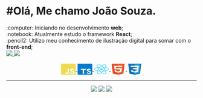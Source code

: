 

<div>
      <h1>#Olá, Me chamo João Souza.</h1>
      :computer:  Iniciando no desenvolvimento <strong>web</strong>;  <br>
      :notebook:  Atualmente estudo o framework <strong>React</strong>; <br>
      :pencil2:   Utilizo meu conhecimento de ilustração digital para somar com o <strong>front-end</strong>;
  </div>

<div align="row">
  <a href="https://github.com/JoaoSouz4">
  <img height="180em" src="https://github-readme-stats.vercel.app/api?username=JoaoSouz4&show_icons=true&theme=dracula&include_all_commits=true&count_private=true"/>
  <img height="180em" src="https://github-readme-stats.vercel.app/api/top-langs/?username=JoaoSouz4&layout=compact&langs_count=7&theme=dracula"/>
  
</div>
  
  <div style="display: inline_block" align="center"><br>
  <img align="center" alt="Rafa-Js" height="30" width="40" src="https://raw.githubusercontent.com/devicons/devicon/master/icons/javascript/javascript-plain.svg">
  <img align="center" alt="Rafa-Ts" height="30" width="40" src="https://raw.githubusercontent.com/devicons/devicon/master/icons/typescript/typescript-plain.svg">
  <img align="center" alt="Rafa-React" height="30" width="40" src="https://raw.githubusercontent.com/devicons/devicon/master/icons/react/react-original.svg">
  <img align="center" alt="Rafa-HTML" height="30" width="40" src="https://raw.githubusercontent.com/devicons/devicon/master/icons/html5/html5-original.svg">
  <img align="center" alt="Rafa-CSS" height="30" width="40" src="https://raw.githubusercontent.com/devicons/devicon/master/icons/css3/css3-original.svg">
 
</div>
  
  <div>
    <hr>
  </div>
  
  <div align="center"> 
  <a href="https://www.instagram.com/jv.art.0/" target="_blank"><img src="https://img.shields.io/badge/-Instagram-%23E4405F?style=for-the-badge&logo=instagram&logoColor=white" target="_blank"></a>
  <a href = "mailto:joaosouz8@gmail.com"><img src="https://img.shields.io/badge/-Gmail-%23333?style=for-the-badge&logo=gmail&logoColor=white" target="_blank"></a>
  <a href="https://www.linkedin.com/in/jo%C3%A3o-vitor-souza-508a30231/" target="_blank"><img src="https://img.shields.io/badge/-LinkedIn-%230077B5?style=for-the-badge&logo=linkedin&logoColor=white" target="_blank"></a> 
</div>
